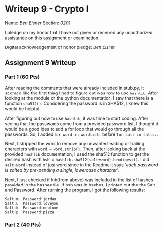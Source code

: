 Writeup 9 - Crypto I
=====

Name: *Ben Eisner*
Section: *0201*

I pledge on my honor that I have not given or received any unauthorized assistance on this assignment or examination.

Digital acknowledgement of honor pledge: *Ben Eisner*

## Assignment 9 Writeup

### Part 1 (60 Pts)
After reading the comments that were already included in stub.py, it seemed like the first thing I had to figure out was how to use `hashlib`. After looking at the module on the python documentation, I saw that there is a function `sha512()`. Considering the password is in SHA512, I knew this would be helpful.

After figuring out how to use `hashlib`, it was time to start coding. After seeing that the passwords come from a provided password list, I thought it would be a good idea to add a for loop that would go through all the passwords. So, I added `for word in wordlist:` before `for salt in salts:`.

Next, I stripped the word to remove any unwanted leading or trailing characters with `word = word.strip()`. Then, after looking back at the provided `hashlib` documentation, I used the sha512 function to get the desired hash with `hsh = hashlib.sha512(salt+word).hexdigest()`. I did `salt+word` instead of just word since in the Readme it says *'each password is salted by pre-pending a single, lowercase character'*.

Next, I just checked if `hsh`(from above) was included in the list of hashes provided in the hashes file. If hsh was in hashes, I printed out the the Salt and Password. After running the program, I got the following results:

```
Salt:m  Password:jordan
Salt:u  Password:loveyou
Salt:k  Password:neptune
Salt:p  Password:pizza
```



### Part 2 (40 Pts)
